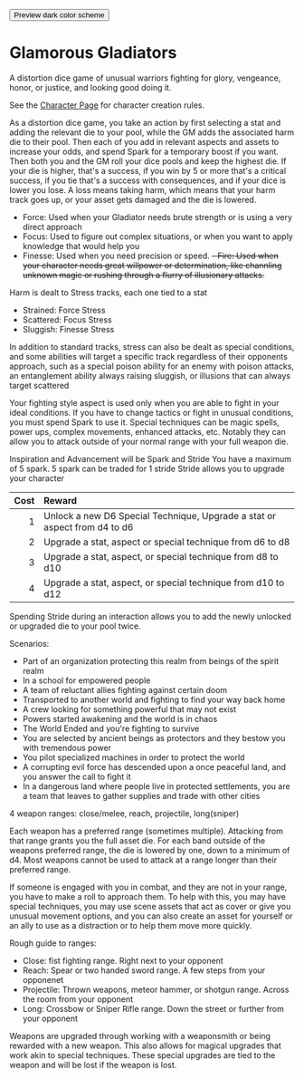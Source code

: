 <button class="btn js-toggle-dark-mode">Preview dark color scheme</button>
<script>
const toggleDarkMode = document.querySelector('.js-toggle-dark-mode');

jtd.addEvent(toggleDarkMode, 'click', function(){
  if (jtd.getTheme() === 'dark') {
    jtd.setTheme('light');
    toggleDarkMode.textContent = 'Switch to Dark Mode';
  } else {
    jtd.setTheme('dark');
    toggleDarkMode.textContent = 'Switch to Light Mode';
  }
});
</script>

# Glamorous Gladiators

A distortion dice game of unusual warriors fighting for glory, vengeance, honor, or justice, and looking good doing it.

See the [Character Page](characters) for character creation rules.

As a distortion dice game, you take an action by first selecting a stat and adding the relevant die to your pool, while the GM adds the associated harm die to their pool. Then each of you add in relevant aspects and assets to increase your odds, and spend Spark for a temporary boost if you want. Then both you and the GM roll your dice pools and keep the highest die. If your die is higher, that's a success, if you win by 5 or more that's a critical success, if you tie that's a success with consequences, and if your dice is lower you lose. A loss means taking harm, which means that your harm track goes up, or your asset gets damaged and the die is lowered.

- Force: Used when your Gladiator needs brute strength or is using a very direct approach
- Focus: Used to figure out complex situations, or when you want to apply knowledge that would help you
- Finesse: Used when you need precision or speed. 
~~- Fire: Used when your character needs great willpower or determination, like channling unknown magic or rushing through a flurry of illusionary attacks.~~

Harm is dealt to Stress tracks, each one tied to a stat
- Strained: Force Stress
- Scattered: Focus Stress
- Sluggish: Finesse Stress

In addition to standard tracks, stress can also be dealt as special conditions, and some abilities will target a specific track regardless of their opponents approach, such as a special poison ability for an enemy with poison attacks, an entanglement ability always raising sluggish, or illusions that can always target scattered

Your fighting style aspect is used only when you are able to fight in your ideal conditions. If you have to change tactics or fight in unusual conditions, you must spend Spark to use it. Special techniques can be magic spells, power ups, complex movements, enhanced attacks, etc. Notably they can allow you to attack outside of your normal range with your full weapon die.

Inspiration and Advancement will be Spark and Stride
You have a maximum of 5 spark. 5 spark can be traded for 1 stride
Stride allows you to upgrade your character

Cost | Reward
-: | :-
1 | Unlock a new D6 Special Technique, Upgrade a stat or aspect from d4 to d6
2 | Upgrade a stat, aspect or special technique from d6 to d8
3 | Upgrade a stat, aspect, or special technique from d8 to d10
4 | Upgrade a stat, aspect, or special technique from d10 to d12

Spending Stride during an interaction allows you to add the newly unlocked or upgraded die to your pool twice.

Scenarios:
- Part of an organization protecting this realm from beings of the spirit realm
- In a school for empowered people
- A team of reluctant allies fighting against certain doom
- Transported to another world and fighting to find your way back home
- A crew looking for something powerful that may not exist 
- Powers started awakening and the world is in chaos
- The World Ended and you're fighting to survive
- You are selected by ancient beings as protectors and they bestow you with tremendous power
- You pilot specialized machines in order to protect the world 
- A corrupting evil force has descended upon a once peaceful land, and you answer the call to fight it
- In a dangerous land where people live in protected settlements, you are a team that leaves to gather supplies and trade with other cities

4 weapon ranges: close/melee, reach, projectile, long(sniper)

Each weapon has a preferred range (sometimes multiple). Attacking from that range grants you the full asset die. For each band outside of the weapons preferred range, the die is lowered by one, down to a minimum of d4. Most weapons cannot be used to attack at a range longer than their preferred range.

If someone is engaged with you in combat, and they are not in your range, you have to make a roll to approach them. To help with this, you may have special techniques, you may use scene assets that act as cover or give you unusual movement options, and you can also create an asset for yourself or an ally to use as a distraction or to help them move more quickly.

Rough guide to ranges:
- Close: fist fighting range. Right next to your opponent
- Reach: Spear or two handed sword range. A few steps from your opponenet
- Projectile: Thrown weapons, meteor hammer, or shotgun range. Across the room from your opponent
- Long: Crossbow or Sniper Rifle range. Down the street or further from your opponent

Weapons are upgraded through working with a weaponsmith or being rewarded with a new weapon. This also allows for magical upgrades that work akin to special techniques. These special upgrades are tied to the weapon and will be lost if the weapon is lost.